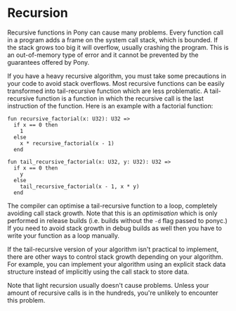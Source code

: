 # Recursion

Recursive functions in Pony can cause many problems. Every function call in a program adds a frame on the system call stack, which is bounded. If the stack grows too big it will overflow, usually crashing the program. This is an out-of-memory type of error and it cannot be prevented by the guarantees offered by Pony.

If you have a heavy recursive algorithm, you must take some precautions in your code to avoid stack overflows. Most recursive functions can be easily transformed into tail-recursive function which are less problematic. A tail-recursive function is a function in which the recursive call is the last instruction of the function. Here is an example with a factorial function:

```pony
fun recursive_factorial(x: U32): U32 =>
  if x == 0 then
    1
  else
    x * recursive_factorial(x - 1)
  end

fun tail_recursive_factorial(x: U32, y: U32): U32 =>
  if x == 0 then
    y
  else
    tail_recursive_factorial(x - 1, x * y)
  end
```

The compiler can optimise a tail-recursive function to a loop, completely avoiding call stack growth. Note that this is an _optimisation_ which is only performed in release builds (i.e. builds without the `-d` flag passed to ponyc.) If you need to avoid stack growth in debug builds as well then you have to write your function as a loop manually.

If the tail-recursive version of your algorithm isn't practical to implement, there are other ways to control stack growth depending on your algorithm. For example, you can implement your algorithm using an explicit stack data structure instead of implicitly using the call stack to store data.

Note that light recursion usually doesn't cause problems. Unless your amount of recursive calls is in the hundreds, you're unlikely to encounter this problem.

